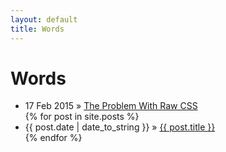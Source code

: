 ```yaml
---
layout: default
title: Words
---
```


<div id="home">
  <h1>Words</h1>
  <ul class="posts">
    <li><span>17 Feb 2015</span> &raquo; <a href="http://ewebdesign.com/problem-raw-css/">
      The Problem With Raw CSS
    </a></li>
    {% for post in site.posts %}
      <li><span>{{ post.date | date_to_string }}</span> &raquo; <a href="{{ post.url }}">{{ post.title }}</a></li>
    {% endfor %}
  </ul>
</div>
